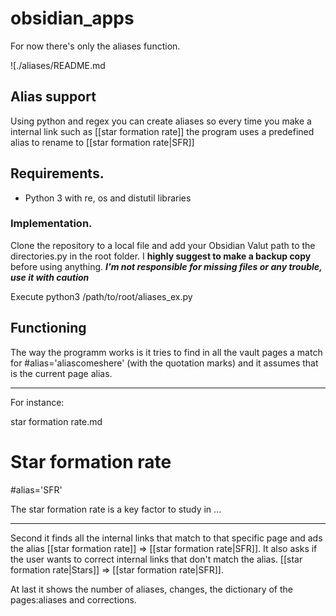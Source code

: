# obsidian_apps

For now there's only the aliases function.

![./aliases/README.md

## Alias support
Using python and regex you can create aliases so every time you make a internal link such as [[star formation rate]] the program uses a predefined alias to rename to [[star formation rate|SFR]]

## Requirements.
- Python 3 with re, os and distutil libraries

### Implementation.
Clone the repository to a local file and add your Obsidian Valut path to the directories.py in the root folder. I **highly suggest to make a backup copy** before using anything. ***I'm not responsible for missing files or any trouble, use it with caution***

Execute python3 /path/to/root/aliases_ex.py

## Functioning

The way the programm works is it tries to find in all the vault pages a match for #alias='aliascomeshere' (with the quotation marks) and it assumes that is the current page alias.

---

For instance:

star formation rate.md
# Star formation rate
#alias='SFR'

The star formation rate is a key factor to study in ...

---

Second it finds all the internal links that match to that specific page and ads the alias [[star formation rate]] => [[star formation rate|SFR]].
It also asks if the user wants to correct internal links that don't match the alias. [[star formation rate|Stars]] => [[star formation rate|SFR]].

At last it shows the number of aliases, changes, the dictionary of the pages:aliases and corrections.

